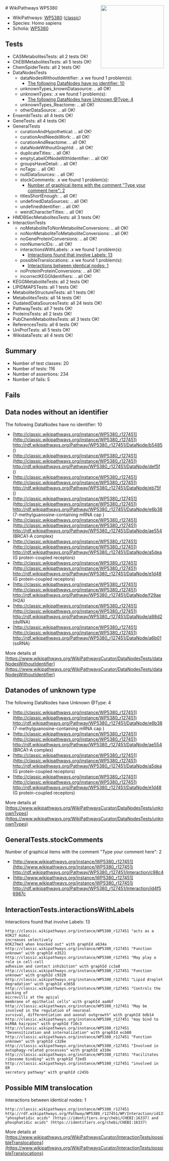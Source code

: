 <img style="float: right; width: 200px" src="https://upload.wikimedia.org/wikipedia/commons/thumb/8/83/Wplogo_with_text_500.png/640px-Wplogo_with_text_500.png" />
# WikiPathways WP5380

* WikiPathways: [WP5380](https://wikipathways.org/pathways/WP5380) ([classic](https://classic.wikipathways.org/instance/WP5380))
* Species: Homo sapiens
* Scholia: [WP5380](https://scholia.toolforge.org/wikipathways/WP5380)
## Tests
* CASMetabolitesTests: all 2 tests OK!
* ChEBIMetabolitesTests: all 5 tests OK!
* ChemSpiderTests: all 2 tests OK!
* DataNodesTests
    * dataNodesWithoutIdentifier: .x we found 1 problem(s):
        * [The following DataNodes have no identifier: 10](#8792c490)
    * unknownTypes_knownDatasource: .. all OK!
    * unknownTypes: .x we found 1 problem(s):
        * [The following DataNodes have Unknown @Type: 4](#839973e2)
    * unknownTypes_Reactome: .. all OK!
    * otherDataSource: .. all OK!
* EnsemblTests: all 4 tests OK!
* GeneTests: all 4 tests OK!
* GeneralTests
    * curationAndHypothetical: .. all OK!
    * curationAndNeedsWork: .. all OK!
    * curationAndReactome: .. all OK!
    * dataNodeWithoutGraphId: .. all OK!
    * duplicateTitles: .. all OK!
    * emptyLabelOfNodeWithIdentifier: .. all OK!
    * groupsHaveDetail: .. all OK!
    * noTags: .. all OK!
    * nullDataSources: .. all OK!
    * stockComments: .x we found 1 problem(s):
        * [Number of graphical items with the comment "Type your comment here": 2](#6f4bfb2a)
    * titlesShortEnough: .. all OK!
    * undefinedDataSources: .. all OK!
    * undefinedIdentifier: .. all OK!
    * weirdCharacterTitles: .. all OK!
* HMDBSecMetabolitesTests: all 3 tests OK!
* InteractionTests
    * noMetaboliteToNonMetaboliteConversions: .. all OK!
    * noNonMetaboliteToMetaboliteConversions: .. all OK!
    * noGeneProteinConversions: .. all OK!
    * nonNumericIDs: .. all OK!
    * interactionsWithLabels: .x we found 1 problem(s):
        * [Interactions found that involve Labels: 13](#fe97a8bb)
    * possibleTranslocations: .x we found 1 problem(s):
        * [Interactions between identical nodes: 1](#1c118206)
    * noProteinProteinConversions: .. all OK!
    * incorrectKEGGIdentifiers: .. all OK!
* KEGGMetaboliteTests: all 2 tests OK!
* LIPIDMAPSTests: all 1 tests OK!
* MetaboliteStructureTests: all 1 tests OK!
* MetabolitesTests: all 14 tests OK!
* OudatedDataSourcesTests: all 24 tests OK!
* PathwayTests: all 7 tests OK!
* ProteinsTests: all 2 tests OK!
* PubChemMetabolitesTests: all 3 tests OK!
* ReferencesTests: all 6 tests OK!
* UniProtTests: all 5 tests OK!
* WikidataTests: all 4 tests OK!


## Summary

* Number of test classes: 20
* Number of tests: 116
* Number of assertions: 234
* Number of fails: 5

## Fails

<a name="8792c490" />

## Data nodes without an identifier

The following DataNodes have no identifier: 10

* [http://classic.wikipathways.org/instance/WP5380_r127451](http://classic.wikipathways.org/instance/WP5380_r127451) http://rdf.wikipathways.org/Pathway/WP5380_r127451/DataNode/b5485 ()
* [http://classic.wikipathways.org/instance/WP5380_r127451](http://classic.wikipathways.org/instance/WP5380_r127451) http://rdf.wikipathways.org/Pathway/WP5380_r127451/DataNode/def5f ()
* [http://classic.wikipathways.org/instance/WP5380_r127451](http://classic.wikipathways.org/instance/WP5380_r127451) http://rdf.wikipathways.org/Pathway/WP5380_r127451/DataNode/eb75f ()
* [http://classic.wikipathways.org/instance/WP5380_r127451](http://classic.wikipathways.org/instance/WP5380_r127451) http://rdf.wikipathways.org/Pathway/WP5380_r127451/DataNode/e6b38 (7-methylguanosine-containing mRNA cap )
* [http://classic.wikipathways.org/instance/WP5380_r127451](http://classic.wikipathways.org/instance/WP5380_r127451) http://rdf.wikipathways.org/Pathway/WP5380_r127451/DataNode/ae554 (BRCA1-A complex)
* [http://classic.wikipathways.org/instance/WP5380_r127451](http://classic.wikipathways.org/instance/WP5380_r127451) http://rdf.wikipathways.org/Pathway/WP5380_r127451/DataNode/a5dea (G protein-coupled receptors)
* [http://classic.wikipathways.org/instance/WP5380_r127451](http://classic.wikipathways.org/instance/WP5380_r127451) http://rdf.wikipathways.org/Pathway/WP5380_r127451/DataNode/e1d48 (G protein-coupled receptors)
* [http://classic.wikipathways.org/instance/WP5380_r127451](http://classic.wikipathways.org/instance/WP5380_r127451) http://rdf.wikipathways.org/Pathway/WP5380_r127451/DataNode/f29ae (H2A)
* [http://classic.wikipathways.org/instance/WP5380_r127451](http://classic.wikipathways.org/instance/WP5380_r127451) http://rdf.wikipathways.org/Pathway/WP5380_r127451/DataNode/a98d2 (dsRNA)
* [http://classic.wikipathways.org/instance/WP5380_r127451](http://classic.wikipathways.org/instance/WP5380_r127451) http://rdf.wikipathways.org/Pathway/WP5380_r127451/DataNode/a6b01 (ssRNA)


More details at [https://www.wikipathways.org/WikiPathwaysCurator/DataNodesTests/dataNodesWithoutIdentifier](https://www.wikipathways.org/WikiPathwaysCurator/DataNodesTests/dataNodesWithoutIdentifier)

<a name="839973e2" />

## Datanodes of unknown type

The following DataNodes have Unknown @Type: 4

* [http://classic.wikipathways.org/instance/WP5380_r127451](http://classic.wikipathways.org/instance/WP5380_r127451) http://rdf.wikipathways.org/Pathway/WP5380_r127451/DataNode/e6b38 (7-methylguanosine-containing mRNA cap )
* [http://classic.wikipathways.org/instance/WP5380_r127451](http://classic.wikipathways.org/instance/WP5380_r127451) http://rdf.wikipathways.org/Pathway/WP5380_r127451/DataNode/ae554 (BRCA1-A complex)
* [http://classic.wikipathways.org/instance/WP5380_r127451](http://classic.wikipathways.org/instance/WP5380_r127451) http://rdf.wikipathways.org/Pathway/WP5380_r127451/DataNode/a5dea (G protein-coupled receptors)
* [http://classic.wikipathways.org/instance/WP5380_r127451](http://classic.wikipathways.org/instance/WP5380_r127451) http://rdf.wikipathways.org/Pathway/WP5380_r127451/DataNode/e1d48 (G protein-coupled receptors)


More details at [https://www.wikipathways.org/WikiPathwaysCurator/DataNodesTests/unknownTypes](https://www.wikipathways.org/WikiPathwaysCurator/DataNodesTests/unknownTypes)

<a name="6f4bfb2a" />

## GeneralTests.stockComments

Number of graphical items with the comment "Type your comment here": 2

* [http://www.wikipathways.org/instance/WP5380_r127451](http://www.wikipathways.org/instance/WP5380_r127451) http://rdf.wikipathways.org/Pathway/WP5380_r127451/Interaction/c98c4
* [http://www.wikipathways.org/instance/WP5380_r127451](http://www.wikipathways.org/instance/WP5380_r127451) http://rdf.wikipathways.org/Pathway/WP5380_r127451/Interaction/id4f56987c


<a name="fe97a8bb" />

## InteractionTests.interactionsWithLabels

Interactions found that involve Labels: 13
```
http://classic.wikipathways.org/instance/WP5380_r127451 "acts as a H3K27 mimic
increases selectively 
H3K27me3 when knocked out" with graphId a634a
http://classic.wikipathways.org/instance/WP5380_r127451 "Function unknown" with graphId e3521
http://classic.wikipathways.org/instance/WP5380_r127451 "May play a role in cell-cell 
adhesion and contact inhibition" with graphId cc3a8
http://classic.wikipathways.org/instance/WP5380_r127451 "Function unknown" with graphId c9328
http://classic.wikipathways.org/instance/WP5380_r127451 "Lipid droplet degradation" with graphId e3658
http://classic.wikipathways.org/instance/WP5380_r127451 "Controls the packing of 
microvilli at the apical 
membrane of epithelial cells" with graphId aa4bf
http://classic.wikipathways.org/instance/WP5380_r127451 "May be involved in the regulation of neuronal
survival, differentiation and axonal outgrowth" with graphId bdb14
http://classic.wikipathways.org/instance/WP5380_r127451 "may bind to 
miRNA hairpins" with graphId f10c3
http://classic.wikipathways.org/instance/WP5380_r127451 "Desensitization and internalization" with graphId ecb80
http://classic.wikipathways.org/instance/WP5380_r127451 "Function unknown" with graphId c326e
http://classic.wikipathways.org/instance/WP5380_r127451 "Involved in 
autophagy-related processes" with graphId a310e
http://classic.wikipathways.org/instance/WP5380_r127451 "Facilitates ribosome binding" with graphId f2ed5
http://classic.wikipathways.org/instance/WP5380_r127451 "involved in ER 
secretory pathway" with graphId c245b
```

<a name="1c118206" />

## Possible MIM translocation

Interactions between identical nodes: 1
```
http://classic.wikipathways.org/instance/WP5380_r127451 http://rdf.wikipathways.org/Pathway/WP5380_r127451/WP/Interaction/id1370f857 "phosphatidic acids" (https://identifiers.org/chebi/CHEBI:16337) and 
phosphatidic acids" (https://identifiers.org/chebi/CHEBI:16337)
```

More details at [https://www.wikipathways.org/WikiPathwaysCurator/InteractionTests/possibleTranslocations](https://www.wikipathways.org/WikiPathwaysCurator/InteractionTests/possibleTranslocations)

